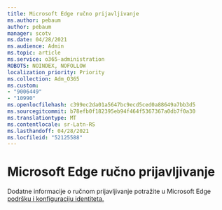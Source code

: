 ```yaml
---
title: Microsoft Edge ručno prijavljivanje
ms.author: pebaum
author: pebaum
manager: scotv
ms.date: 04/28/2021
ms.audience: Admin
ms.topic: article
ms.service: o365-administration
ROBOTS: NOINDEX, NOFOLLOW
localization_priority: Priority
ms.collection: Adm_O365
ms.custom:
- "9006449"
- "10990"
ms.openlocfilehash: c399ec2da01a5647bc9ecd5ced0a88649a7bb3d5
ms.sourcegitcommit: b78efb0f182395eb94f464f5367367a0db7f0a30
ms.translationtype: MT
ms.contentlocale: sr-Latn-RS
ms.lasthandoff: 04/28/2021
ms.locfileid: "52125588"
---
```

# <a name="microsoft-edge-manual-sign-in"></a>Microsoft Edge ručno prijavljivanje

Dodatne informacije o ručnom prijavljivanje potražite u Microsoft Edge [podršku i konfiguraciju identiteta.](https://docs.microsoft.com/deployedge/microsoft-edge-security-identity#manual-sign-in) 